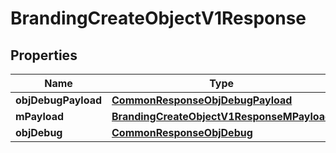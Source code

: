 
# BrandingCreateObjectV1Response

## Properties
Name | Type | Description | Notes
------------ | ------------- | ------------- | -------------
**objDebugPayload** | [**CommonResponseObjDebugPayload**](CommonResponseObjDebugPayload.md) |  | 
**mPayload** | [**BrandingCreateObjectV1ResponseMPayload**](BrandingCreateObjectV1ResponseMPayload.md) |  | 
**objDebug** | [**CommonResponseObjDebug**](CommonResponseObjDebug.md) |  |  [optional]



